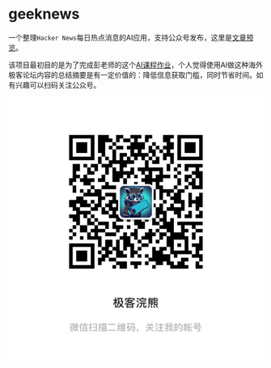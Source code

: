 # geeknews
一个整理`Hacker News`每日热点消息的AI应用，支持公众号发布，这里是[文章预览](https://mp.weixin.qq.com/s/xp6XhHxk8LCZUdg7AGPk3g)。

该项目最初目的是为了完成彭老师的这个[AI课程作业](https://github.com/DjangoPeng/GitHubSentinel)，个人觉得使用AI做这种海外极客论坛内容的总结摘要是有一定价值的：降低信息获取门槛，同时节省时间。如有兴趣可以扫码关注公众号。

![极客浣熊](wpp-logo.JPG)